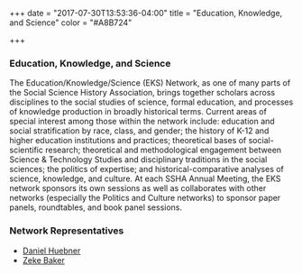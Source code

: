 +++
date = "2017-07-30T13:53:36-04:00"
title = "Education, Knowledge, and Science"
color = "#A8B724"

+++

### Education, Knowledge, and Science

The Education/Knowledge/Science (EKS) Network, as one of many parts of the Social Science History Association, brings together scholars across disciplines to the social studies of science, formal education, and processes of knowledge production in broadly historical terms. Current areas of special interest among those within the network include: education and social stratification by race, class, and gender; the history of K-12 and higher education institutions and practices; theoretical bases of social-scientific research; theoretical and methodological engagement between Science & Technology Studies and disciplinary traditions in the social sciences; the politics of expertise; and historical-comparative analyses of science, knowledge, and culture. At each SSHA Annual Meeting, the EKS network sponsors its own sessions as well as collaborates with other networks (especially the Politics and Culture networks) to sponsor paper panels, roundtables, and book panel sessions.

### Network Representatives

- [Daniel Huebner](mailto:drhuebne@uncg.edu)
- [Zeke Baker](mailto:ejbaker@ucdavis.edu)
